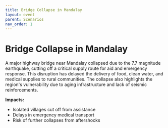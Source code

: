 ```yaml
---
title: Bridge Collapse in Mandalay
layout: event
parent: Scenarios
nav_order: 1
---
```


# Bridge Collapse in Mandalay

A major highway bridge near Mandalay collapsed due to the 7.7 magnitude earthquake, cutting off a critical supply route for aid and emergency response. This disruption has delayed the delivery of food, clean water, and medical supplies to rural communities. The collapse also highlights the region's vulnerability due to aging infrastructure and lack of seismic reinforcements.

**Impacts:**
- Isolated villages cut off from assistance
- Delays in emergency medical transport
- Risk of further collapses from aftershocks

